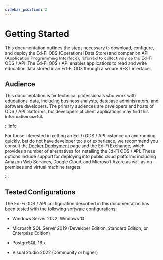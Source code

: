 ```yaml
---
sidebar_position: 2
---
```


# Getting Started

This documentation outlines the steps necessary to download, configure, and
deploy the Ed-Fi ODS (Operational Data Store) and companion API (Application
Programming Interface), referred to collectively as the Ed-Fi ODS / API. The
Ed-Fi ODS / API enables applications to read and write education data stored in
an Ed-Fi ODS through a secure REST interface.

## Audience

This documentation is for technical professionals who work with educational
data, including business analysts, database administrators, and software
developers. The primary audiences are developers and hosts of ODS / API
platforms, but developers of client applications may find this information
useful.

:::info

For those interested in getting an Ed-Fi ODS / API instance up and running
quickly, but do not have developer tools or experience, we recommend you consult
the [Docker Deployment](/reference/docker) page and the Ed-Fi Exchange, which
provides a number of alternatives for installing the Ed-Fi ODS / API. These
options include support for deploying into public cloud platforms including
Amazon Web Services, Google Cloud, and Microsoft Azure as well as on-premises
and virtual machine targets.

:::

## Tested Configurations

The Ed-Fi ODS / API configuration described in this documentation has been
tested with the following software configurations:

* Windows Server 2022, Windows 10
* Microsoft SQL Server 2019 (Developer Edition, Standard Edition, or
    Enterprise Edition)

* PostgreSQL 16.x
* Visual Studio 2022 (Community or higher)
